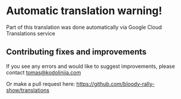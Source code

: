 # Automatic translation warning!

Part of this translation was done automatically via Google Cloud Translations service

## Contributing fixes and improvements

If you see any errors and would like to suggest improvements, please contact
tomas@kodolinija.com

Or make a pull request here: https://github.com/bloody-rally-show/translations